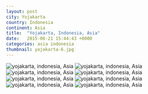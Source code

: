 ```yaml
---
layout: post
city: Yojakarta
country: Indonesia
continent: Asia
title:  "Yojakarta, Indonesia, Asia"
date:   2015-06-21 15:44:43 +0000
categories: asia indonesia
thumbnail: yojakarta-6.jpg
---
```


<div class="img-container">
	<img class="img-responsive" src="{{ site.baseurl }}/img/countries/indonesia/yojakarta-1.jpg" alt="yojakarta, indonesia, Asia"/>
	<img class="img-responsive" src="{{ site.baseurl }}/img/countries/indonesia/yojakarta-2.jpg" alt="yojakarta, indonesia, Asia"/>
	<img class="img-responsive" src="{{ site.baseurl }}/img/countries/indonesia/yojakarta-3.jpg" alt="yojakarta, indonesia, Asia"/>
	<img class="img-responsive" src="{{ site.baseurl }}/img/countries/indonesia/yojakarta-4.jpg" alt="yojakarta, indonesia, Asia"/>
	<img class="img-responsive" src="{{ site.baseurl }}/img/countries/indonesia/yojakarta-5.jpg" alt="yojakarta, indonesia, Asia"/>
	<img class="img-responsive" src="{{ site.baseurl }}/img/countries/indonesia/yojakarta-6.jpg" alt="yojakarta, indonesia, Asia"/>
	<img class="img-responsive" src="{{ site.baseurl }}/img/countries/indonesia/yojakarta-7.jpg" alt="yojakarta, indonesia, Asia"/>
	<img class="img-responsive" src="{{ site.baseurl }}/img/countries/indonesia/yojakarta-8.jpg" alt="yojakarta, indonesia, Asia"/>
</div>
